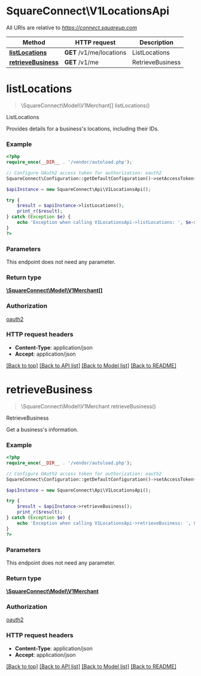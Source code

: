 # SquareConnect\V1LocationsApi

All URIs are relative to *https://connect.squareup.com*

Method | HTTP request | Description
------------- | ------------- | -------------
[**listLocations**](V1LocationsApi.md#listLocations) | **GET** /v1/me/locations | ListLocations
[**retrieveBusiness**](V1LocationsApi.md#retrieveBusiness) | **GET** /v1/me | RetrieveBusiness


# **listLocations**
> \SquareConnect\Model\V1Merchant[] listLocations()

ListLocations

Provides details for a business's locations, including their IDs.

### Example
```php
<?php
require_once(__DIR__ . '/vendor/autoload.php');

// Configure OAuth2 access token for authorization: oauth2
SquareConnect\Configuration::getDefaultConfiguration()->setAccessToken('YOUR_ACCESS_TOKEN');

$apiInstance = new SquareConnect\Api\V1LocationsApi();

try {
    $result = $apiInstance->listLocations();
    print_r($result);
} catch (Exception $e) {
    echo 'Exception when calling V1LocationsApi->listLocations: ', $e->getMessage(), PHP_EOL;
}
?>
```

### Parameters
This endpoint does not need any parameter.

### Return type

[**\SquareConnect\Model\V1Merchant[]**](../Model/V1Merchant.md)

### Authorization

[oauth2](../../README.md#oauth2)

### HTTP request headers

 - **Content-Type**: application/json
 - **Accept**: application/json

[[Back to top]](#) [[Back to API list]](../../README.md#documentation-for-api-endpoints) [[Back to Model list]](../../README.md#documentation-for-models) [[Back to README]](../../README.md)

# **retrieveBusiness**
> \SquareConnect\Model\V1Merchant retrieveBusiness()

RetrieveBusiness

Get a business's information.

### Example
```php
<?php
require_once(__DIR__ . '/vendor/autoload.php');

// Configure OAuth2 access token for authorization: oauth2
SquareConnect\Configuration::getDefaultConfiguration()->setAccessToken('YOUR_ACCESS_TOKEN');

$apiInstance = new SquareConnect\Api\V1LocationsApi();

try {
    $result = $apiInstance->retrieveBusiness();
    print_r($result);
} catch (Exception $e) {
    echo 'Exception when calling V1LocationsApi->retrieveBusiness: ', $e->getMessage(), PHP_EOL;
}
?>
```

### Parameters
This endpoint does not need any parameter.

### Return type

[**\SquareConnect\Model\V1Merchant**](../Model/V1Merchant.md)

### Authorization

[oauth2](../../README.md#oauth2)

### HTTP request headers

 - **Content-Type**: application/json
 - **Accept**: application/json

[[Back to top]](#) [[Back to API list]](../../README.md#documentation-for-api-endpoints) [[Back to Model list]](../../README.md#documentation-for-models) [[Back to README]](../../README.md)

